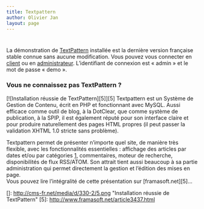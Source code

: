 ```yaml
---
title: Textpattern
author: Olivier Jan
layout: page
---
```

# 

La démonstration de [TextPattern][1] installée est la dernière version française stable connue sans aucune modification. Vous pouvez vous connecter en [client][2] ou en [administrateur][3]. L’identifiant de connexion est « admin » et le mot de passe « demo ».

### Vous ne connaissez pas TextPattern ?

 [1]: http://textpattern.com/
 [2]: http://demo.cms-fr.net/textpattern
 [3]: http://demo.cms-fr.net/textpattern/textpattern/

[![Installation réussie de TextPattern][5]][5] 
Textpattern est un Système de Gestion de Contenu, écrit en PHP et fonctionnant avec MySQL. Aussi efficace comme outil de blog, à la DotClear, que comme système de publication, à la SPIP, il est également réputé pour son interface claire et pour produire naturellement des pages HTML propres (il peut passer la validation XHTML 1.0 stricte sans problème).

Textpattern permet de présenter n’importe quel site, de manière très flexible, avec les fonctionnalités essentielles : affichage des articles par dates et/ou par catégories [1], commentaires, moteur de recherche, disponibilités de flux RSS/ATOM. Son attrait tient aussi beaucoup à sa partie administration qui permet directement la gestion et l’édition des mises en page.  
Vous pouvez lire l’intégralité de cette présentation sur [framasoft.net][5]…

 []: http://cms-fr.net/media/d/330-2/5.png "Installation réussie de TextPattern"
 [5]: http://www.framasoft.net/article3437.html